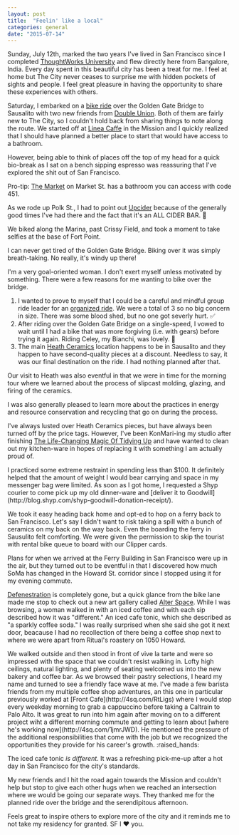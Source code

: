```yaml
---
layout: post
title:  "Feelin' like a local"
categories: general
date: "2015-07-14"
---
```

Sunday, July 12th, marked the two years I've lived in San Francisco since I completed [ThoughtWorks University](http://www.learninggeneralist.com/2010/08/thoughtworks-university-story-of-our.html) and flew directly here from Bangalore, India.
Every day spent in this beautiful city has been a treat for me. I feel at home but The City never ceases to surprise me with hidden pockets
of sights and people. I feel great pleasure in having the opportunity to share these experiences with others. 

Saturday, I embarked on a [bike ride](www.mapmyride.com/routes/view/775845255) over the Golden Gate Bridge to Sausalito with two new friends from [Double Union](https://www.doubleunion.org). Both of them are fairly new to The City,
so I couldn't hold back from sharing things to note along the route. We started off at [Linea Caffe](http://www.lineacaffe.com/) in the Mission and I quickly realized that I should have planned
a better place to start that would have access to a bathroom.
<blockquote class="instagram-media" data-instgrm-version="4"><a href="https://instagram.com/p/wHBXOUJZKq/"><div style=" background:url(data:image/png;base64,iVBORw0KGgoAAAANSUhEUgAAACwAAAAsCAMAAAApWqozAAAAGFBMVEUiIiI9PT0eHh4gIB4hIBkcHBwcHBwcHBydr+JQAAAACHRSTlMABA4YHyQsM5jtaMwAAADfSURBVDjL7ZVBEgMhCAQBAf//42xcNbpAqakcM0ftUmFAAIBE81IqBJdS3lS6zs3bIpB9WED3YYXFPmHRfT8sgyrCP1x8uEUxLMzNWElFOYCV6mHWWwMzdPEKHlhLw7NWJqkHc4uIZphavDzA2JPzUDsBZziNae2S6owH8xPmX8G7zzgKEOPUoYHvGz1TBCxMkd3kwNVbU0gKHkx+iZILf77IofhrY1nYFnB/lQPb79drWOyJVa/DAvg9B/rLB4cC+Nqgdz/TvBbBnr6GBReqn/nRmDgaQEej7WhonozjF+Y2I/fZou/qAAAAAElFTkSuQmCC);"></div></a></blockquote>
However, being able to think of places off the top of my head for a quick bio-break as I sat on a bench sipping espresso 
was reassuring that I've explored the shit out of San Francisco. 

Pro-tip: [The Market](http://www.visitthemarket.com/) on Market St. has a bathroom you can access with code 451.

As we rode up Polk St., I had to point out [Upcider](http://www.upcidersf.com/) because of the generally good times I've had there and the fact that it's an ALL CIDER BAR. 
:beer:

We biked along the Marina, past Crissy Field, and took a moment to take selfies at the base of Fort Point.
<blockquote class="instagram-media" data-instgrm-version="4"><a href="https://instagram.com/p/5BI572pZMU/?taken-by=pmocampo" target="_blank"><div style="background:url(data:image/png;base64,iVBORw0KGgoAAAANSUhEUgAAACwAAAAsCAMAAAApWqozAAAAGFBMVEUiIiI9PT0eHh4gIB4hIBkcHBwcHBwcHBydr+JQAAAACHRSTlMABA4YHyQsM5jtaMwAAADfSURBVDjL7ZVBEgMhCAQBAf//42xcNbpAqakcM0ftUmFAAIBE81IqBJdS3lS6zs3bIpB9WED3YYXFPmHRfT8sgyrCP1x8uEUxLMzNWElFOYCV6mHWWwMzdPEKHlhLw7NWJqkHc4uIZphavDzA2JPzUDsBZziNae2S6owH8xPmX8G7zzgKEOPUoYHvGz1TBCxMkd3kwNVbU0gKHkx+iZILf77IofhrY1nYFnB/lQPb79drWOyJVa/DAvg9B/rLB4cC+Nqgdz/TvBbBnr6GBReqn/nRmDgaQEej7WhonozjF+Y2I/fZou/qAAAAAElFTkSuQmCC);"></div></a></blockquote>
I can never get tired of the Golden Gate Bridge. Biking over it was simply breath-taking. No really, it's windy up there!

I'm a very goal-oriented woman. I don't exert myself unless motivated by something. There were a few reasons for me wanting to bike over the bridge. 

1. I wanted to prove to myself that I could be a careful and mindful group ride leader for an [organized ride](https://www.missionbicycle.com/blog/oversimplified-how-organize-group-ride). We were a total of 3 so no big concern in size. There was some blood shed, but no one got severly hurt. :white_check_mark:
2. After riding over the Golden Gate Bridge on a single-speed, I vowed to wait until I had a bike that was more forgiving (i.e. with gears) before trying it again. Riding Celey, my Bianchi, was lovely. :bicyclist:
3. The main [Heath Ceramics](http://www.heathceramics.com/home/pages/discover-heath/studio-stores/sausalito/) location happens to be in Sausalito and they happen to have second-quality pieces at a discount. Needless to say, it was our final destination on the ride. I had nothing planned after that.

Our visit to Heath was also eventful in that we were in time for the morning tour where we learned about the process of slipcast molding, glazing, and firing of the ceramics.
<blockquote class="instagram-media" data-instgrm-version="4"><a href="https://instagram.com/p/5BKxUtpZAa/" target="_blank"><div style="background:url(data:image/png;base64,iVBORw0KGgoAAAANSUhEUgAAACwAAAAsCAMAAAApWqozAAAAGFBMVEUiIiI9PT0eHh4gIB4hIBkcHBwcHBwcHBydr+JQAAAACHRSTlMABA4YHyQsM5jtaMwAAADfSURBVDjL7ZVBEgMhCAQBAf//42xcNbpAqakcM0ftUmFAAIBE81IqBJdS3lS6zs3bIpB9WED3YYXFPmHRfT8sgyrCP1x8uEUxLMzNWElFOYCV6mHWWwMzdPEKHlhLw7NWJqkHc4uIZphavDzA2JPzUDsBZziNae2S6owH8xPmX8G7zzgKEOPUoYHvGz1TBCxMkd3kwNVbU0gKHkx+iZILf77IofhrY1nYFnB/lQPb79drWOyJVa/DAvg9B/rLB4cC+Nqgdz/TvBbBnr6GBReqn/nRmDgaQEej7WhonozjF+Y2I/fZou/qAAAAAElFTkSuQmCC);"></div></a></blockquote>
I was also generally pleased to learn more about the practices in energy and resource conservation and recycling that go on during the process.

<blockquote class="instagram-media" data-instgrm-version="4"><a href="https://instagram.com/p/5BLJOypZBQ/" target="_blank"><div style="background:url(data:image/png;base64,iVBORw0KGgoAAAANSUhEUgAAACwAAAAsCAMAAAApWqozAAAAGFBMVEUiIiI9PT0eHh4gIB4hIBkcHBwcHBwcHBydr+JQAAAACHRSTlMABA4YHyQsM5jtaMwAAADfSURBVDjL7ZVBEgMhCAQBAf//42xcNbpAqakcM0ftUmFAAIBE81IqBJdS3lS6zs3bIpB9WED3YYXFPmHRfT8sgyrCP1x8uEUxLMzNWElFOYCV6mHWWwMzdPEKHlhLw7NWJqkHc4uIZphavDzA2JPzUDsBZziNae2S6owH8xPmX8G7zzgKEOPUoYHvGz1TBCxMkd3kwNVbU0gKHkx+iZILf77IofhrY1nYFnB/lQPb79drWOyJVa/DAvg9B/rLB4cC+Nqgdz/TvBbBnr6GBReqn/nRmDgaQEej7WhonozjF+Y2I/fZou/qAAAAAElFTkSuQmCC);"></div></a></blockquote>
<blockquote class="instagram-media" data-instgrm-version="4"><a href="https://instagram.com/p/5BKWhapZPa/" target="_blank"><div style="background:url(data:image/png;base64,iVBORw0KGgoAAAANSUhEUgAAACwAAAAsCAMAAAApWqozAAAAGFBMVEUiIiI9PT0eHh4gIB4hIBkcHBwcHBwcHBydr+JQAAAACHRSTlMABA4YHyQsM5jtaMwAAADfSURBVDjL7ZVBEgMhCAQBAf//42xcNbpAqakcM0ftUmFAAIBE81IqBJdS3lS6zs3bIpB9WED3YYXFPmHRfT8sgyrCP1x8uEUxLMzNWElFOYCV6mHWWwMzdPEKHlhLw7NWJqkHc4uIZphavDzA2JPzUDsBZziNae2S6owH8xPmX8G7zzgKEOPUoYHvGz1TBCxMkd3kwNVbU0gKHkx+iZILf77IofhrY1nYFnB/lQPb79drWOyJVa/DAvg9B/rLB4cC+Nqgdz/TvBbBnr6GBReqn/nRmDgaQEej7WhonozjF+Y2I/fZou/qAAAAAElFTkSuQmCC);"></div></a></blockquote>

I've always lusted over Heath Ceramics pieces, but have always been turned off by the price tags. However, I've been KonMari-ing my studio after finishing [The Life-Changing Magic Of Tidying Up](http://www.nytimes.com/2014/10/23/garden/home-organization-advice-from-marie-kondo.html) and have wanted to clean out my kitchen-ware in hopes of replacing it with something I am actually proud of.
<blockquote class="instagram-media" data-instgrm-version="4"><a href="https://instagram.com/p/5BJpwwJZN4/" target="_blank"><div style="background:url(data:image/png;base64,iVBORw0KGgoAAAANSUhEUgAAACwAAAAsCAMAAAApWqozAAAAGFBMVEUiIiI9PT0eHh4gIB4hIBkcHBwcHBwcHBydr+JQAAAACHRSTlMABA4YHyQsM5jtaMwAAADfSURBVDjL7ZVBEgMhCAQBAf//42xcNbpAqakcM0ftUmFAAIBE81IqBJdS3lS6zs3bIpB9WED3YYXFPmHRfT8sgyrCP1x8uEUxLMzNWElFOYCV6mHWWwMzdPEKHlhLw7NWJqkHc4uIZphavDzA2JPzUDsBZziNae2S6owH8xPmX8G7zzgKEOPUoYHvGz1TBCxMkd3kwNVbU0gKHkx+iZILf77IofhrY1nYFnB/lQPb79drWOyJVa/DAvg9B/rLB4cC+Nqgdz/TvBbBnr6GBReqn/nRmDgaQEej7WhonozjF+Y2I/fZou/qAAAAAElFTkSuQmCC);"></div></a></blockquote>
I practiced some extreme restraint in spending less than $100. It definitely helped that the amount of weight I would bear carrying and space in my messenger bag were limited. As soon as I got home, I requested a Shyp courier to come pick up my old dinner-ware and [deliver it to Goodwill](http://blog.shyp.com/shyp-goodwill-donation-receipt/).

We took it easy heading back home and opt-ed to hop on a ferry back to San Francisco. Let's say I didn't want to risk taking a spill with a bunch of ceramics on my back on the way back.
Even the boarding the ferry in Sausulito felt comforting. We were given the permission to skip the tourist with rental bike queue to board with our Clipper cards.

Plans for when we arrived at the Ferry Building in San Francisco were up in the air, but they turned out to be eventful in that I discovered how much SoMa has changed in the Howard St. corridor since I stopped using it for my evening commute.

[Defenestration](http://www.yelp.com/biz/defenestration-san-francisco) is completely gone, but a quick glance from the bike lane made me stop to check out a new art gallery called [Alter Space](http://alterspace.co/exhibitions/). While I was browsing, a woman walked in with
an iced coffee and with each sip described how it was "different." An iced cafe tonic, which she described as "a sparkly coffee soda." I was really surprised when she said she got it next door, beacause I had no recollection of there being a coffee shop next to where we were apart from Ritual's roastery on 1050 Howard.
<blockquote class="instagram-media" data-instgrm-version="4"><a href="https://instagram.com/p/5BLdf0pZB8/" target="_blank"><div style="background:url(data:image/png;base64,iVBORw0KGgoAAAANSUhEUgAAACwAAAAsCAMAAAApWqozAAAAGFBMVEUiIiI9PT0eHh4gIB4hIBkcHBwcHBwcHBydr+JQAAAACHRSTlMABA4YHyQsM5jtaMwAAADfSURBVDjL7ZVBEgMhCAQBAf//42xcNbpAqakcM0ftUmFAAIBE81IqBJdS3lS6zs3bIpB9WED3YYXFPmHRfT8sgyrCP1x8uEUxLMzNWElFOYCV6mHWWwMzdPEKHlhLw7NWJqkHc4uIZphavDzA2JPzUDsBZziNae2S6owH8xPmX8G7zzgKEOPUoYHvGz1TBCxMkd3kwNVbU0gKHkx+iZILf77IofhrY1nYFnB/lQPb79drWOyJVa/DAvg9B/rLB4cC+Nqgdz/TvBbBnr6GBReqn/nRmDgaQEej7WhonozjF+Y2I/fZou/qAAAAAElFTkSuQmCC);"></div></a></blockquote>
We walked outside and then stood in front of vive la tarte and were so impressed with the space that we couldn't resist walking in. Lofty high ceilings, natural lighting, and plenty of seating welcomed us into the new bakery and coffee bar. As we browsed their pastry selections, I heard my name and turned to see a friendly face wave at me. I've made a few barista friends from my multiple coffee shop adventures, an this one in particular previously worked at [Front Cafe](http://4sq.com/RtLigs) where I would stop every weekday morning to grab a cappuccino before taking a Caltrain to Palo Alto. It was great to run into him again after moving on to a different project wiht a different morning commute and getting to learn about [where he's working now](http://4sq.com/1jmrJWD). He mentioned the pressure of the additional responsibilities that come with the job but we recognized the opportunities they provide for his career's growth. :raised_hands:

The iced cafe tonic _is different_. It was a refreshing pick-me-up after a hot day in San Francisco for the city's standards.

My new friends and I hit the road again towards the Mission and couldn't help but stop to give each other hugs when we reached an intersection where we would be going our separate ways.
They thanked me for the planned ride over the bridge and the serendipitous afternoon.

Feels great to inspire others to explore more of the city and it reminds me to not take my residency for granted. SF I :heart: you.
<script async defer src="//platform.instagram.com/en_US/embeds.js"></script>
